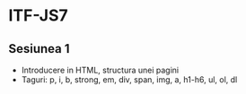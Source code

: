 # ITF-JS7

## Sesiunea 1

- Introducere in HTML, structura unei pagini
- Taguri: p, i, b, strong, em, div, span, img, a, h1-h6, ul, ol, dl